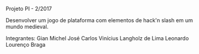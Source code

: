 ﻿Projeto PI - 2/2017

Desenvolver um jogo de plataforma com elementos de hack'n slash em um mundo medieval.

Integrantes:
Gian Michel
José Carlos
Vinícius Langholz de Lima
Leonardo Lourenço Braga